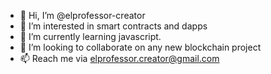 - 👋 Hi, I’m @elprofessor-creator
- 👀 I’m interested in smart contracts and dapps
- 🌱 I’m currently learning javascript.
- 💞️ I’m looking to collaborate on any new blockchain project
- 📫 Reach me via elprofessor.creator@gmail.com

